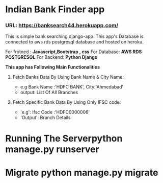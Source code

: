 # Indian Bank Finder app
### URL: https://banksearch44.herokuapp.com/


This is simple bank searching django-app. This app's Database is connected to aws rds postgresql database and hosted on heroku.






For frotned : **Javascript,Bootstrap , css**
For Database: **AWS RDS POSTGRESQL**
For Backend: **Python Django**



**This app has Following Main Functionalities**
1. Fetch Banks Data By Using Bank Name & City Name:
   * e.g Bank Name :'HDFC BANK', City:'Ahmedabad'
   * output: List Of All Branches
   
   
   
2. Fetch Specific Bank Data By Using Only IFSC code:
   
   * 'e.g': Ifsc Code :'HDFC0000006'
   * 'Output': Branch Details
 


 
# Running The Serverpython manage.py runserver

# Migrate python manage.py migrate


